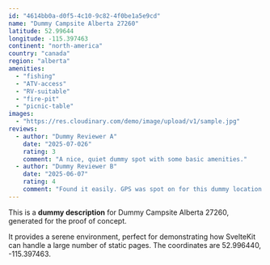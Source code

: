 ```yaml
---
id: "4614bb0a-d0f5-4c10-9c82-4f0be1a5e9cd"
name: "Dummy Campsite Alberta 27260"
latitude: 52.99644
longitude: -115.397463
continent: "north-america"
country: "canada"
region: "alberta"
amenities:
  - "fishing"
  - "ATV-access"
  - "RV-suitable"
  - "fire-pit"
  - "picnic-table"
images:
  - "https://res.cloudinary.com/demo/image/upload/v1/sample.jpg"
reviews:
  - author: "Dummy Reviewer A"
    date: "2025-07-026"
    rating: 3
    comment: "A nice, quiet dummy spot with some basic amenities."
  - author: "Dummy Reviewer B"
    date: "2025-06-07"
    rating: 4
    comment: "Found it easily. GPS was spot on for this dummy location."
---
```


This is a **dummy description** for Dummy Campsite Alberta 27260, generated for the proof of concept.

It provides a serene environment, perfect for demonstrating how SvelteKit can handle a large number of static pages. The coordinates are 52.996440, -115.397463.
